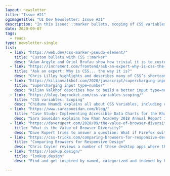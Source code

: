 ```yaml
---
layout: newsletter
title: "Issue #21"
ogImageTitle: "UI Dev Newsletter: Issue #21"
description: "In this issue: ::marker bullets, scoping of CSS variables, browser diversity, and more."
date: 2020-09-07
tags:
  - reads
type: newsletter-single
list:
  - link: "https://web.dev/css-marker-pseudo-element/"
    title: "Custom bullets with CSS ::marker"
    desc: "Adam Argyle and Oriol Brufau show how trivial it is to customize the color, size or type of number or bullet when using a ul or ol."
  - link: "https://increment.com/frontend/ask-an-expert-why-is-css-the-way-it-is/"
    title: "Ask an expert: Why is CSS... the way it is?"
    desc: "Chris Lilley highlights and describes many of CSS’s shortcomings."
  - link: "https://kilianvalkhof.com/2020/javascript/supercharging-input-type-number/"
    title: "Supercharging input type=number"
    desc: "Kilian Valkhof describes how to build a better input type=number."
  - link: "https://blog.logrocket.com/css-variables-scoping/"
    title: "CSS variables: Scoping"
    desc: "Chidume Nnamdi explains all about CSS Variables, including usage, support, and advantages."
  - link: "https://www.sarasoueidan.com/blog/"
    title: "Case Study: Implementing Accessible Data Charts for the Khan Academy 2018 Annual Report"
    desc: "Sara Soueidan explains how Khan Academy 2018 Annual Report is presented and implemented in an accessible way to site’s visitors."
  - link: "https://daverupert.com/2020/09/the-value-of-browser-diversity/"
    title: "What is the Value of Browser Diversity?"
    desc: "Dave Rupert tries to answer a question: What if Firefox switched to Chromium tomorrow, what would we lose?"
  - link: "https://css-tricks.com/comparing-browsers-for-responsive-design/"
    title: "Comparing Browsers for Responsive Design"
    desc: "Chris Coyier reviews a number of these desktop apps where the goal is showing your site at different dimensions all at the same time."
  - link: "https://lookup.design/"
    title: "lookup.design"
    desc: "Find and get inspired by named, categorized and indexed by hand design examples."

---
```

